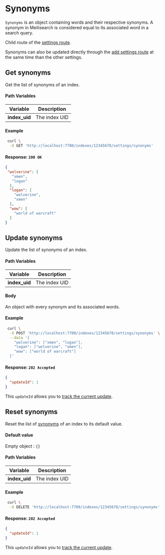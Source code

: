 # Synonyms

`Synonyms` is an object containing words and their respective synonyms. A synonym in Meilisearch is considered equal to its associated word in a search query.

Child route of the [settings route](/references/settings.md).

Synonyms can also be updated directly through the [add settings route](/references/settings.md#add-settings) at the same time than the other settings.

## Get synonyms

<RouteHighlighter method="GET" route="/indexes/:index_uid/settings/synonyms"/>

Get the list of synonyms of an index.

#### Path Variables

| Variable          | Description           |
|-------------------|-----------------------|
| **index_uid**     | The index UID         |

#### Example
```bash
 curl \
  -X GET 'http://localhost:7700/indexes/12345678/settings/synonyms'
```

#### Response: `200 OK`

```json
{
 "wolverine": [
   "xmen",
   "logan"
  ],
  "logan": [
    "wolverine",
    "xmen"
  ],
  "wow": [
    "world of warcraft"
  ]
}
```

## Update synonyms

<RouteHighlighter method="POST" route="/indexes/:index_uid/settings/synonyms"/>

Update the list of synonyms of an index.

#### Path Variables

| Variable          | Description           |
|-------------------|-----------------------|
| **index_uid**     | The index UID         |

#### Body

An object with every synonym and its associated words.

#### Example
```bash
 curl \
  -X POST 'http://localhost:7700/indexes/12345678/settings/synonyms' \
  --data '{
    "wolverine": ["xmen", "logan"],
    "logan": ["wolverine", "xmen"],
    "wow": ["world of warcraft"]
  }'
```

#### Response: `202 Accepted`

```json
{
  "updateId": 1
}
```
This `updateId` allows you to [track the current update](/references/updates.md).

## Reset synonyms

<RouteHighlighter method="DELETE" route="/indexes/:index_uid/settings/synonyms"/>

Reset the list of [synonyms](/guides/advanced_guides/synonyms.md) of an index to its default value.

#### Default value

Empty object : `{}`

#### Path Variables

| Variable          | Description           |
|-------------------|-----------------------|
| **index_uid**     | The index UID         |

#### Example
```bash
 curl \
  -X DELETE 'http://localhost:7700/indexes/12345678/settings/synonyms'
```

#### Response: `202 Accepted`

```json
{
  "updateId": 1
}
```
This `updateId` allows you to [track the current update](/references/updates.md).
